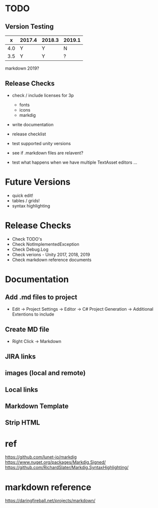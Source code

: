 TODO
==============================================================================

## Version Testing

  x  | 2017.4 | 2018.3 | 2019.1 |
-----|--------|--------|--------|
4.0  |   Y    |   Y    |   N    |
3.5  |   Y    |   Y    |   ?    |

markdown 2019?

## Release Checks

* check / include licenses for 3p
  * fonts
  * icons
  * markdig

* write documentation
* release checklist
* test supported unity versions

* see if .markdown files are relavent?
* test what happens when we have multiple TextAsset editors ...


Future Versions
==============================================================================

* quick edit!
* tables / grids!
* syntax highlighting


Release Checks
==============================================================================

* Check TODO's
* Check NotImplementedException
* Check Debug.Log
* Check verions - Unity 2017, 2018, 2019
* Check markdown reference documents


Documentation
==============================================================================


## Add .md files to project

* Edit -> Project Settings -> Editor -> C# Project Generation -> Additional Extentions to include

## Create MD file

* Right Click -> Markdown

## JIRA links
## images (local and remote)
## Local links
## Markdown Template
## Strip HTML

 
ref
==============================================================================

https://github.com/lunet-io/markdig
https://www.nuget.org/packages/Markdig.Signed/
https://github.com/RichardSlater/Markdig.SyntaxHighlighting/


markdown reference
==============================================================================

https://daringfireball.net/projects/markdown/

